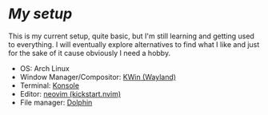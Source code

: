 # ***My setup***
This is my current setup, quite basic, but I'm still learning and getting used to everything. I will eventually explore alternatives to find what I like and just for the sake of it cause obviously I need a hobby.

- OS: Arch Linux
- Window Manager/Compositor: [KWin (Wayland)](https://github.com/KDE/kwin) 
- Terminal: [Konsole](https://github.com/KDE/konsole) 
- Editor: [neovim (kickstart.nvim)](https://github.com/nvim-lua/kickstart.nvim) 
- File manager: [Dolphin](https://github.com/KDE/dolphin) 
